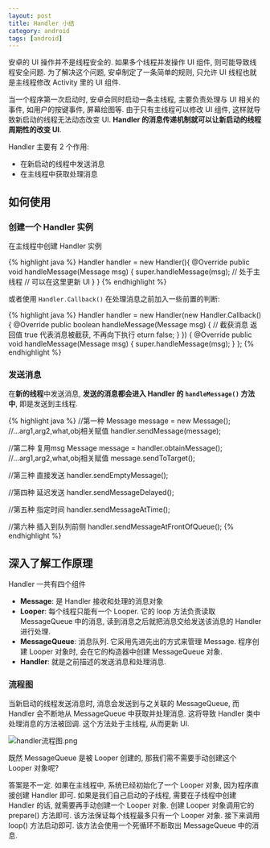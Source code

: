 ```yaml
---
layout: post
title: Handler 小结
category: android
tags: [android]
---
```


安卓的 UI 操作并不是线程安全的. 如果多个线程并发操作 UI 组件, 则可能导致线程安全问题. 为了解决这个问题, 安卓制定了一条简单的规则, 只允许 UI 线程也就是主线程修改 Activity 里的 UI 组件.

当一个程序第一次启动时, 安卓会同时启动一条主线程, 主要负责处理与 UI 相关的事件, 如用户的按键事件, 屏幕绘图等. 由于只有主线程可以修改 UI 组件, 这样就导致新启动的线程无法动态改变 UI. **Handler 的消息传递机制就可以让新启动的线程周期性的改变 UI**.

Handler 主要有 2 个作用:

* 在新启动的线程中发送消息
* 在主线程中获取处理消息

## 如何使用

### 创建一个 Handler 实例

在主线程中创建 Handler 实例

{% highlight java %}
Handler handler = new Handler(){
    @Override
    public void handleMessage(Message msg) {
        super.handleMessage(msg);
        // 处于主线程
        // 可以在这里更新 UI
    }
}
{% endhighlight %}

或者使用 `Handler.Callback()` 在处理消息之前加入一些前置的判断:

{% highlight java %}
Handler handler = new Handler(new Handler.Callback() {
    @Override
    public boolean handleMessage(Message msg) {
        // 截获消息 返回值 true 代表消息被截获, 不再向下执行
        eturn false;
    }
}) {
    @Override
    public void handleMessage(Message msg) {
        super.handleMessage(msg);
    }
};
{% endhighlight %}

### 发送消息

在**新的线程**中发送消息, **发送的消息都会进入 Handler 的 `handleMessage()` 方法中**, 即是发送到主线程.

{% highlight java %}
//第一种
Message message = new Message();
//...arg1,arg2,what,obj相关赋值
handler.sendMessage(message);

//第二种 复用msg
Message message = handler.obtainMessage();
//...arg1,arg2,what,obj相关赋值
message.sendToTarget();

//第三种 直接发送
handler.sendEmptyMessage();

//第四种 延迟发送
handler.sendMessageDelayed();

//第五种 指定时间
handler.sendMessageAtTime();

//第六种 插入到队列前侧
handler.sendMessageAtFrontOfQueue();
{% endhighlight %}

## 深入了解工作原理

Handler 一共有四个组件

* **Message**: 是 Handler 接收和处理的消息对象
* **Looper**: 每个线程只能有一个 Looper. 它的 loop 方法负责读取 MessageQueue 中的消息, 读到消息之后就把消息交给发送该消息的 Handler 进行处理.
* **MessageQueue**: 消息队列. 它采用先进先出的方式来管理 Message. 程序创建 Looper 对象时, 会在它的构造器中创建 MessageQueue 对象.
* **Handler**: 就是之前描述的发送消息和处理消息.

### 流程图

当新启动的线程发送消息时, 消息会发送到与之关联的 MessageQueue, 而 Handler 会不断地从 MessageQueue 中获取并处理消息. 这将导致 Handler 类中处理消息的方法被回调. 这个方法处于主线程, 从而更新 UI.

![handler流程图.png](http://www.topblog.top/download/handler-process.png)

既然 MessageQueue 是被 Looper 创建的, 那我们需不需要手动创建这个 Looper 对象呢?

答案是不一定. 如果在主线程中, 系统已经初始化了一个 Looper 对象, 因为程序直接创建 Handler 即可. 如果是我们自己启动的子线程, 需要在子线程中创建 Handler 的话, 就需要再手动创建一个 Looper 对象. 创建 Looper 对象调用它的 prepare() 方法即可. 该方法保证每个线程最多只有一个 Looper 对象. 接下来调用 loop() 方法启动即可. 该方法会使用一个死循环不断取出 MessageQueue 中的消息.
